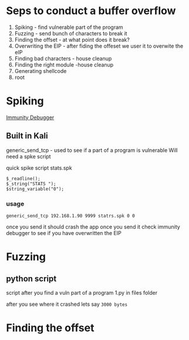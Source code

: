 # Seps to conduct a buffer overflow
1. Spiking - find vulnerable part of the program
2. Fuzzing -  send bunch of characters to break it
3. Finding the offset - at what point does it break?
4. Overwriting the EIP - after fiding the offeset we user it to overwite the eIP
5. Finding bad characters - house cleanup
6. Finding the right module -house cleanup
7. Generating shellcode
8. root


# Spiking

[Immunity Debugger](https://www.immunityinc.com/products/debugger/#:~:text=Immunity%20Debugger%20is%20a%20powerful,Python%20API%20for%20easy%20extensibility.)

## Built in Kali
generic_send_tcp - used to see if a part of a program is vulnerable
Will need a spke script

quick spike script
stats.spk
```
$_readline();
$_string("STATS ");
$string_variable("0");
```
### usage
```
generic_send_tcp 192.168.1.90 9999 statrs.spk 0 0
```
once you send it should crash the app
once you send it check immunity debugger to see if you have overwritten the EIP

# Fuzzing

## python script
script after you find a vuln part of a program
1.py in files folder


after you see where it crashed lets say `3000 bytes`

# Finding the offset